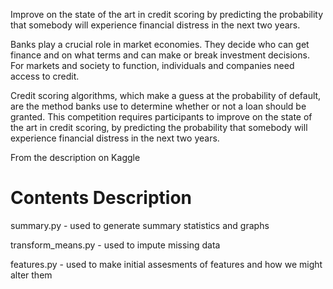 Improve on the state of the art in credit scoring by predicting the probability that somebody will experience financial distress in the next two years.

Banks play a crucial role in market economies. They decide who can get finance and on what terms and can make or break investment decisions. For markets and society to function, individuals and companies need access to credit.

Credit scoring algorithms, which make a guess at the probability of default, are the method banks use to determine whether or not a loan should be granted. This competition requires participants to improve on the state of the art in credit scoring, by predicting the probability that somebody will experience financial distress in the next two years.

From the description on Kaggle

# Contents Description

summary.py - used to generate summary statistics and graphs

transform_means.py - used to impute missing data

features.py - used to make initial assesments of features and how we might alter them
